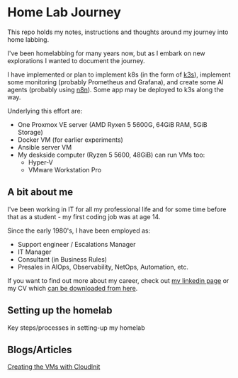 # Home Lab Journey
This repo holds my notes, instructions and thoughts around my journey into home labbing.

I've been homelabbing for many years now, but as I embark on new explorations I wanted to document the journey.

I have implemented or plan to implement k8s (in the form of [k3s](https://k3s.io)), implement some monitoring (probably Prometheus and Grafana), and create some AI agents (probably using [n8n](https://n8n.io/)). Some app may be deployed to k3s along the way.

Underlying this effort are:
- One Proxmox VE server (AMD Ryxen 5 5600G, 64GiB RAM, 5GiB Storage)
- Docker VM (for earlier experiments)
- Ansible server VM
- My deskside computer (Ryzen 5 5600, 48GiB) can run VMs too:
    - Hyper-V 
    - VMware Workstation Pro


## A bit about me
I've been working in IT for all my professional life and for some time before that as a student - my first coding job was at age 14.

Since the early 1980's, I have been employed as:
- Support engineer / Escalations Manager
- IT Manager
- Consultant (in Business Rules)
- Presales in AIOps, Observability, NetOps, Automation, etc.

If you want to find out more about my career, check out [my linkedin page](https://www.linkedin.com/in/davidjudge) or my CV which [can be downloaded from here](https://resume.davidmjudge.me.uk).


## Setting up the homelab
Key steps/processes in setting-up my homelab



## Blogs/Articles

[Creating the VMs with CloudInit](articles/proxmox-cloudinit-CLI.md)